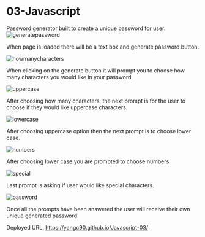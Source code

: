 # 03-Javascript

Password generator built to create a unique password for user.
![generatepassword](https://github.com/yangc90/Javascript-03/assets/129198313/543900d2-e6db-4b03-9a44-489be28c0cc4)

When page is loaded there will be a text box and generate password button. 

![howmanycharacters](https://github.com/yangc90/Javascript-03/assets/129198313/7f2226b0-72e9-438f-8e11-67e248c6772d)

When clicking on the generate button it will prompt you to choose how many characters you would like in your password.

![uppercase](https://github.com/yangc90/Javascript-03/assets/129198313/2781b2ca-7a33-457b-aa6b-c61c7e91fbf0)

After choosing how many characters, the next prompt is for the user to choose if they would like uppercase characters.

![lowercase](https://github.com/yangc90/Javascript-03/assets/129198313/07e02b1a-f94c-4338-a63c-9b78556ef430)

After choosing uppercase option then the next prompt is to choose lower case.

![numbers](https://github.com/yangc90/Javascript-03/assets/129198313/639a5e05-d223-4b39-940b-52f7d9b5edf6)

After choosing lower case you are prompted to choose numbers.

![special](https://github.com/yangc90/Javascript-03/assets/129198313/745e5575-6289-41fa-acbe-c06b9f29cca9)

Last prompt is asking if user would like special characters.

![password](https://github.com/yangc90/Javascript-03/assets/129198313/f75bcd77-6f8a-4ff0-b31d-26cc3afc4fdf)


Once all the prompts have been answered the user will receive their own unique generated password.



Deployed URL: 
https://yangc90.github.io/Javascript-03/
